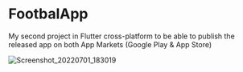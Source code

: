 # FootbalApp

My second project in Flutter cross-platform to be able to publish the released app on both App Markets 
(Google Play & App Store)

![Screenshot_20220701_183019](https://user-images.githubusercontent.com/38154419/176925138-9942cacb-312b-4587-b226-bfef71606f11.png)
